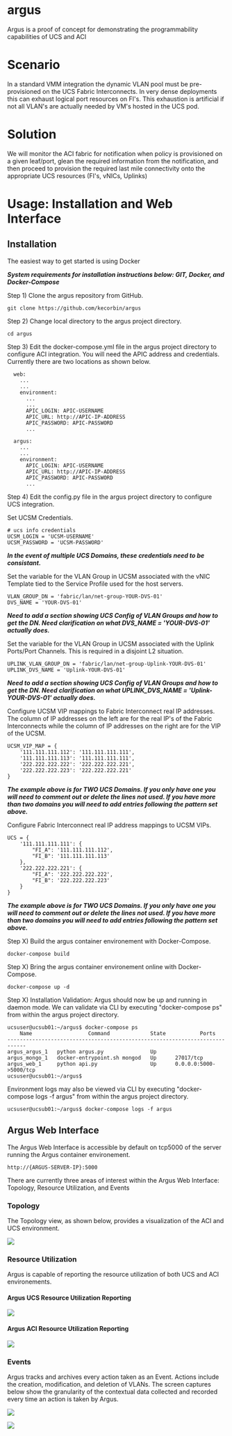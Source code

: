 # argus

Argus is a proof of concept for demonstrating the programmability capabilities of UCS and ACI


# Scenario

In a standard VMM integration the dynamic VLAN pool must be pre-provisioned on the UCS Fabric
Interconnects. In very dense deployments this can exhaust logical port resources on FI's.  This exhaustion
is artificial if not all VLAN's are actually needed by VM's hosted in the UCS pod.


# Solution

We will monitor the ACI fabric for notification when policy is provisioned on a given leaf/port, glean
the required information from the notification, and then proceed to provision the required last
mile connectivity onto the appropriate UCS resources (FI's, vNICs, Uplinks)


# Usage: Installation and Web Interface

## Installation

The easiest way to get started is using Docker

***System requirements for installation instructions below: GIT, Docker, and Docker-Compose***


Step 1) Clone the argus repository from GitHub.

```
git clone https://github.com/kecorbin/argus
```

Step 2) Change local directory to the argus project directory.

```
cd argus
```

Step 3) Edit the docker-compose.yml file in the argus project directory to configure ACI integration. You will need the APIC address and credentials. Currently there are two locations as shown below.

```
  web:
    ...
    ...
    environment:
      ...
      ...
      APIC_LOGIN: APIC-USERNAME
      APIC_URL: http://APIC-IP-ADDRESS
      APIC_PASSWORD: APIC-PASSWORD
      ...
```

```
  argus:
    ...
    ...
    environment:
      APIC_LOGIN: APIC-USERNAME
      APIC_URL: http://APIC-IP-ADDRESS
      APIC_PASSWORD: APIC-PASSWORD
      ...
```

Step 4) Edit the config.py file in the argus project directory to configure UCS integration. 

Set UCSM Credentials.
```
# ucs info credentials
UCSM_LOGIN = 'UCSM-USERNAME'
UCSM_PASSWORD = 'UCSM-PASSWORD'
```
***In the event of multiple UCS Domains, these credentials need to be consistant.***

Set the variable for the VLAN Group in UCSM associated with the vNIC Template tied to the Service Profile used for the host servers.
```
VLAN_GROUP_DN = 'fabric/lan/net-group-YOUR-DVS-01'
DVS_NAME = 'YOUR-DVS-01'
```
***Need to add a section showing UCS Config of VLAN Groups and how to get the DN. Need clarification on what DVS_NAME = 'YOUR-DVS-01' actually does.***

Set the variable for the VLAN Group in UCSM associated with the Uplink Ports/Port Channels. This is required in a disjoint L2 situation.
```
UPLINK_VLAN_GROUP_DN = 'fabric/lan/net-group-Uplink-YOUR-DVS-01'
UPLINK_DVS_NAME = 'Uplink-YOUR-DVS-01'
```
***Need to add a section showing UCS Config of VLAN Groups and how to get the DN. Need clarification on what UPLINK_DVS_NAME = 'Uplink-YOUR-DVS-01' actually does.***

Configure UCSM VIP mappings to Fabric Interconnect real IP addresses. The column of IP addresses on the left are for the real IP's of the Fabric Interconnects while the column of IP addresses on the right are for the VIP of the UCSM.
```
UCSM_VIP_MAP = {
    '111.111.111.112': '111.111.111.111',
    '111.111.111.113': '111.111.111.111',
    '222.222.222.222': '222.222.222.221',
    '222.222.222.223': '222.222.222.221'
}
```
***The example above is for TWO UCS Domains. If you only have one you will need to comment out or delete the lines not used. If you have more than two domains you will need to add entries following the pattern set above.***

Configure Fabric Interconnect real IP address mappings to UCSM VIPs.
```
UCS = {
    '111.111.111.111': {
        "FI_A": '111.111.111.112',
        "FI_B": '111.111.111.113'
    },
    '222.222.222.221': {
        "FI_A": '222.222.222.222',
        "FI_B": '222.222.222.223'
    }
}
```
***The example above is for TWO UCS Domains. If you only have one you will need to comment out or delete the lines not used. If you have more than two domains you will need to add entries following the pattern set above.***


Step X) Build the argus container environement with Docker-Compose.
```
docker-compose build
```

Step X) Bring the argus container environement online with Docker-Compose.
```
docker-compose up -d
```

Step X) Installation Validation:
Argus should now be up and running in daemon mode. We can validate via CLI by executing "docker-compose ps" from within the argus project directory.
```
ucsuser@ucsub01:~/argus$ docker-compose ps
    Name                  Command             State           Ports
----------------------------------------------------------------------------
argus_argus_1   python argus.py               Up
argus_mongo_1   docker-entrypoint.sh mongod   Up      27017/tcp
argus_web_1     python api.py                 Up      0.0.0.0:5000->5000/tcp
ucsuser@ucsub01:~/argus$
```

Environment logs may also be viewed via CLI by executing "docker-compose logs -f argus" from within the argus project directory.
``` 
ucsuser@ucsub01:~/argus$ docker-compose logs -f argus
```

## Argus Web Interface

The Argus Web Interface is accessible by default on tcp5000 of the server running the Argus container environement.
```
http://{ARGUS-SERVER-IP}:5000
```

There are currently three areas of interest within the Argus Web Interface: Topology, Resource Utilization, and Events

### Topology
The Topology view, as shown below, provides a visualization of the ACI and UCS environment.

![](IMAGES/ARGUS-TOPOLOGY.png) 


### Resource Utilization
Argus is capable of reporting the resource utilization of both UCS and ACI environements.

#### Argus UCS Resource Utilization Reporting

![](IMAGES/ARGUS-RESOURCE-UTILIZATION-UCS.png)


#### Argus ACI Resource Utilization Reporting

![](IMAGES/ARGUS-RESOURCE-UTILIZATION-ACI.png)


### Events
Argus tracks and archives every action taken as an Event. Actions include the creation, modification, and deletion of VLANs. The screen captures below show the granularity of the contextual data collected and recorded every time an action is taken by Argus. 
 
![](IMAGES/ARGUS-EVENT-VLAN-CREATION.png)

![](IMAGES/ARGUS-EVENT-VLAN-DELETION.png)


